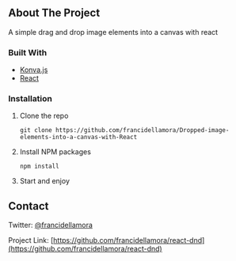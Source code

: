 <!-- ABOUT THE PROJECT -->
## About The Project
 

A simple drag and drop image elements into a canvas with react


### Built With

* [Konva.js](https://konvajs.org/)
* [React](https://reactjs.org/)


### Installation


1. Clone the repo
   ```
   git clone https://github.com/francidellamora/Dropped-image-elements-into-a-canvas-with-React
   ```
2. Install NPM packages
   ```
   npm install
   ```
4. Start and enjoy
   
<!-- CONTACT -->
## Contact

Twitter: [@francidellamora](https://twitter.com/francidellamora) 

Project Link: [https://github.com/francidellamora/react-dnd](https://github.com/francidellamora/react-dnd)

